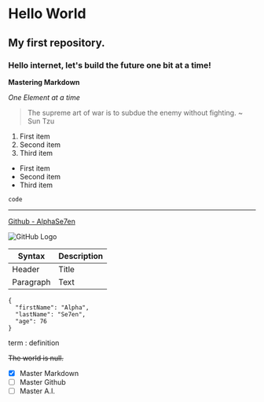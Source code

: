 # Hello World

## My first repository.

### Hello internet, let's build the future one bit at a time!

**Mastering Markdown**

*One Element at a time*

> The supreme art of war is to subdue the enemy without fighting. ~ Sun Tzu

1. First item
2. Second item
3. Third item

- First item
- Second item
- Third item

`code`

---

[Github - AlphaSe7en](https://github.com/alphase7en)

![GitHub Logo](https://github.com/images/logo.png)

| Syntax | Description |
| ----------- | ----------- |
| Header | Title |
| Paragraph | Text | 

```
{
  "firstName": "Alpha",
  "lastName": "Se7en",
  "age": 76
}
``` 

term
: definition 

~~The world is null.~~

- [x] Master Markdown
- [ ] Master Github
- [ ] Master A.I.
